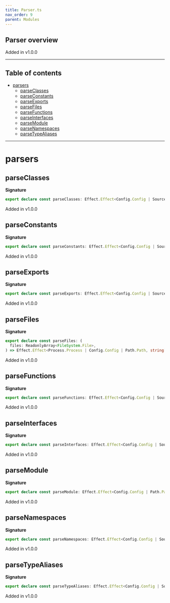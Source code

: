 ```yaml
---
title: Parser.ts
nav_order: 9
parent: Modules
---
```


## Parser overview

Added in v1.0.0

---

<h2 class="text-delta">Table of contents</h2>

- [parsers](#parsers)
  - [parseClasses](#parseclasses)
  - [parseConstants](#parseconstants)
  - [parseExports](#parseexports)
  - [parseFiles](#parsefiles)
  - [parseFunctions](#parsefunctions)
  - [parseInterfaces](#parseinterfaces)
  - [parseModule](#parsemodule)
  - [parseNamespaces](#parsenamespaces)
  - [parseTypeAliases](#parsetypealiases)

---

# parsers

## parseClasses

**Signature**

```ts
export declare const parseClasses: Effect.Effect<Config.Config | Source, string[], Domain.Class[]>
```

Added in v1.0.0

## parseConstants

**Signature**

```ts
export declare const parseConstants: Effect.Effect<Config.Config | Source, string[], Domain.Constant[]>
```

Added in v1.0.0

## parseExports

**Signature**

```ts
export declare const parseExports: Effect.Effect<Config.Config | Source, string[], Domain.Export[]>
```

Added in v1.0.0

## parseFiles

**Signature**

```ts
export declare const parseFiles: (
  files: ReadonlyArray<FileSystem.File>,
) => Effect.Effect<Process.Process | Config.Config | Path.Path, string[][], Domain.Module[]>
```

Added in v1.0.0

## parseFunctions

**Signature**

```ts
export declare const parseFunctions: Effect.Effect<Config.Config | Source, string[], Domain.Function[]>
```

Added in v1.0.0

## parseInterfaces

**Signature**

```ts
export declare const parseInterfaces: Effect.Effect<Config.Config | Source, string[], Domain.Interface[]>
```

Added in v1.0.0

## parseModule

**Signature**

```ts
export declare const parseModule: Effect.Effect<Config.Config | Path.Path | Source, string[], Domain.Module>
```

Added in v1.0.0

## parseNamespaces

**Signature**

```ts
export declare const parseNamespaces: Effect.Effect<Config.Config | Source, string[], Domain.Namespace[]>
```

Added in v1.0.0

## parseTypeAliases

**Signature**

```ts
export declare const parseTypeAliases: Effect.Effect<Config.Config | Source, string[], Domain.TypeAlias[]>
```

Added in v1.0.0
